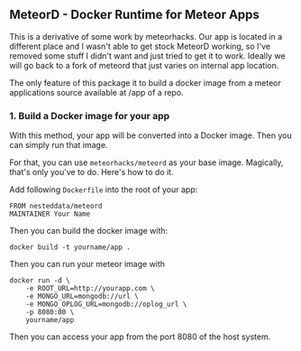 ## MeteorD - Docker Runtime for Meteor Apps 

This is a derivative of some work by meteorhacks. Our app is located in a different place and I wasn't able to get stock MeteorD working, so I've removed some stuff I didn't want and just tried to get it to work. Ideally we will go back to a fork of meteord that just varies on internal app location.

The only feature of this package it to build a docker image from a meteor applications source available at /app of a repo.

### 1. Build a Docker image for your app

With this method, your app will be converted into a Docker image. Then you can simply run that image.  

For that, you can use `meteorhacks/meteord` as your base image. Magically, that's only you've to do. Here's how to do it.

Add following `Dockerfile` into the root of your app:

~~~shell
FROM nesteddata/meteord
MAINTAINER Your Name
~~~

Then you can build the docker image with:

~~~shell
docker build -t yourname/app .
~~~

Then you can run your meteor image with

~~~shell
docker run -d \
    -e ROOT_URL=http://yourapp.com \
    -e MONGO_URL=mongodb://url \
    -e MONGO_OPLOG_URL=mongodb://oplog_url \
    -p 8080:80 \
    yourname/app 
~~~

Then you can access your app from the port 8080 of the host system.

